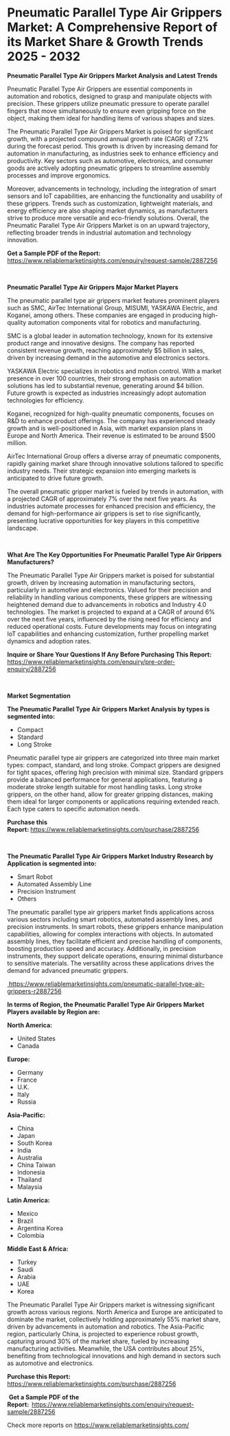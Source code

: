 <p><h1>Pneumatic Parallel Type Air Grippers Market: A Comprehensive Report of its Market Share & Growth Trends 2025 - 2032</h1></p><p><strong>Pneumatic Parallel Type Air Grippers Market Analysis and Latest Trends</strong></p>
<p><p>Pneumatic Parallel Type Air Grippers are essential components in automation and robotics, designed to grasp and manipulate objects with precision. These grippers utilize pneumatic pressure to operate parallel fingers that move simultaneously to ensure even gripping force on the object, making them ideal for handling items of various shapes and sizes. </p><p>The Pneumatic Parallel Type Air Grippers Market is poised for significant growth, with a projected compound annual growth rate (CAGR) of 7.2% during the forecast period. This growth is driven by increasing demand for automation in manufacturing, as industries seek to enhance efficiency and productivity. Key sectors such as automotive, electronics, and consumer goods are actively adopting pneumatic grippers to streamline assembly processes and improve ergonomics. </p><p>Moreover, advancements in technology, including the integration of smart sensors and IoT capabilities, are enhancing the functionality and usability of these grippers. Trends such as customization, lightweight materials, and energy efficiency are also shaping market dynamics, as manufacturers strive to produce more versatile and eco-friendly solutions. Overall, the Pneumatic Parallel Type Air Grippers Market is on an upward trajectory, reflecting broader trends in industrial automation and technology innovation.</p></p>
<p><strong>Get a Sample PDF of the Report:&nbsp;</strong> <a href="https://www.reliablemarketinsights.com/enquiry/request-sample/2887256?utm_campaign=3534&utm_medium=2&utm_source=Github&utm_content=ia&utm_term=14032025&utm_id=pneumatic-parallel-type-air-grippers">https://www.reliablemarketinsights.com/enquiry/request-sample/2887256</a></p>
<p>&nbsp;</p>
<p><strong>Pneumatic Parallel Type Air Grippers Major Market Players</strong></p>
<p><p>The pneumatic parallel type air grippers market features prominent players such as SMC, AirTec International Group, MISUMI, YASKAWA Electric, and Koganei, among others. These companies are engaged in producing high-quality automation components vital for robotics and manufacturing.</p><p>SMC is a global leader in automation technology, known for its extensive product range and innovative designs. The company has reported consistent revenue growth, reaching approximately $5 billion in sales, driven by increasing demand in the automotive and electronics sectors.</p><p>YASKAWA Electric specializes in robotics and motion control. With a market presence in over 100 countries, their strong emphasis on automation solutions has led to substantial revenue, generating around $4 billion. Future growth is expected as industries increasingly adopt automation technologies for efficiency.</p><p>Koganei, recognized for high-quality pneumatic components, focuses on R&D to enhance product offerings. The company has experienced steady growth and is well-positioned in Asia, with market expansion plans in Europe and North America. Their revenue is estimated to be around $500 million.</p><p>AirTec International Group offers a diverse array of pneumatic components, rapidly gaining market share through innovative solutions tailored to specific industry needs. Their strategic expansion into emerging markets is anticipated to drive future growth.</p><p>The overall pneumatic gripper market is fueled by trends in automation, with a projected CAGR of approximately 7% over the next five years. As industries automate processes for enhanced precision and efficiency, the demand for high-performance air grippers is set to rise significantly, presenting lucrative opportunities for key players in this competitive landscape.</p></p>
<p>&nbsp;</p>
<p><strong>What Are The Key Opportunities For Pneumatic Parallel Type Air Grippers Manufacturers?</strong></p>
<p><p>The Pneumatic Parallel Type Air Grippers market is poised for substantial growth, driven by increasing automation in manufacturing sectors, particularly in automotive and electronics. Valued for their precision and reliability in handling various components, these grippers are witnessing heightened demand due to advancements in robotics and Industry 4.0 technologies. The market is projected to expand at a CAGR of around 6% over the next five years, influenced by the rising need for efficiency and reduced operational costs. Future developments may focus on integrating IoT capabilities and enhancing customization, further propelling market dynamics and adoption rates.</p></p>
<p><strong>Inquire or Share Your Questions If Any Before Purchasing This Report:</strong> <a href="https://www.reliablemarketinsights.com/enquiry/pre-order-enquiry/2887256?utm_campaign=3534&utm_medium=2&utm_source=Github&utm_content=ia&utm_term=14032025&utm_id=pneumatic-parallel-type-air-grippers">https://www.reliablemarketinsights.com/enquiry/pre-order-enquiry/2887256</a></p>
<p>&nbsp;</p>
<p><strong>Market Segmentation</strong></p>
<p><strong>The Pneumatic Parallel Type Air Grippers Market Analysis by types is segmented into:</strong></p>
<p><ul><li>Compact</li><li>Standard</li><li>Long Stroke</li></ul></p>
<p><p>Pneumatic parallel type air grippers are categorized into three main market types: compact, standard, and long stroke. Compact grippers are designed for tight spaces, offering high precision with minimal size. Standard grippers provide a balanced performance for general applications, featuring a moderate stroke length suitable for most handling tasks. Long stroke grippers, on the other hand, allow for greater gripping distances, making them ideal for larger components or applications requiring extended reach. Each type caters to specific automation needs.</p></p>
<p><strong>Purchase this Report:&nbsp;</strong><a href="https://www.reliablemarketinsights.com/purchase/2887256?utm_campaign=3534&utm_medium=2&utm_source=Github&utm_content=ia&utm_term=14032025&utm_id=pneumatic-parallel-type-air-grippers">https://www.reliablemarketinsights.com/purchase/2887256</a></p>
<p>&nbsp;</p>
<p><strong>The Pneumatic Parallel Type Air Grippers Market Industry Research by Application is segmented into:</strong></p>
<p><ul><li>Smart Robot</li><li>Automated Assembly Line</li><li>Precision Instrument</li><li>Others</li></ul></p>
<p><p>The pneumatic parallel type air grippers market finds applications across various sectors including smart robotics, automated assembly lines, and precision instruments. In smart robots, these grippers enhance manipulation capabilities, allowing for complex interactions with objects. In automated assembly lines, they facilitate efficient and precise handling of components, boosting production speed and accuracy. Additionally, in precision instruments, they support delicate operations, ensuring minimal disturbance to sensitive materials. The versatility across these applications drives the demand for advanced pneumatic grippers.</p></p>
<p><a href="https://www.reliablemarketinsights.com/pneumatic-parallel-type-air-grippers-r2887256?utm_campaign=3534&utm_medium=2&utm_source=Github&utm_content=ia&utm_term=14032025&utm_id=pneumatic-parallel-type-air-grippers">&nbsp;https://www.reliablemarketinsights.com/pneumatic-parallel-type-air-grippers-r2887256</a></p>
<p><strong>In terms of Region, the Pneumatic Parallel Type Air Grippers Market Players available by Region are:</strong></p>
<p>
    <p> <strong> North America: </strong>
        <ul>
            <li>United States</li>
            <li>Canada</li>
        </ul>
        </p> 
    <p> <strong> Europe: </strong>
        <ul>
            <li>Germany</li>
            <li>France</li>
            <li>U.K.</li>
            <li>Italy</li>
            <li>Russia</li>
        </ul>
        </p> 
    <p> <strong> Asia-Pacific: </strong>
        <ul>
            <li>China</li>
            <li>Japan</li>
            <li>South Korea</li>
            <li>India</li>
            <li>Australia</li>
            <li>China Taiwan</li>
            <li>Indonesia</li>
            <li>Thailand</li>
            <li>Malaysia</li>
        </ul>
        </p> 
    <p> <strong> Latin America: </strong>
        <ul>
            <li>Mexico</li>
            <li>Brazil</li>
            <li>Argentina Korea</li>
            <li>Colombia</li>
        </ul>
        </p> 
    <p> <strong> Middle East & Africa: </strong>
        <ul>
            <li>Turkey</li>
            <li>Saudi</li>
            <li>Arabia</li>
            <li>UAE</li>
            <li>Korea</li>
        </ul>
    </p>
    </p>
<p><p>The Pneumatic Parallel Type Air Grippers market is witnessing significant growth across various regions. North America and Europe are anticipated to dominate the market, collectively holding approximately 55% market share, driven by advancements in automation and robotics. The Asia-Pacific region, particularly China, is projected to experience robust growth, capturing around 30% of the market share, fueled by increasing manufacturing activities. Meanwhile, the USA contributes about 25%, benefiting from technological innovations and high demand in sectors such as automotive and electronics.</p></p>
<p><strong>Purchase this Report: </strong><a href="https://www.reliablemarketinsights.com/purchase/2887256?utm_campaign=3534&utm_medium=2&utm_source=Github&utm_content=ia&utm_term=14032025&utm_id=pneumatic-parallel-type-air-grippers">https://www.reliablemarketinsights.com/purchase/2887256</a></p>
<p>&nbsp;<strong>Get a Sample PDF of the Report:&nbsp;&nbsp;</strong><a href="https://www.reliablemarketinsights.com/enquiry/request-sample/2887256?utm_campaign=3534&utm_medium=2&utm_source=Github&utm_content=ia&utm_term=14032025&utm_id=pneumatic-parallel-type-air-grippers">https://www.reliablemarketinsights.com/enquiry/request-sample/2887256</a></p>
<p><strong></strong></p>
<p>Check more reports on <a href="https://www.reliablemarketinsights.com/?utm_campaign=3534&utm_medium=2&utm_source=Github&utm_content=ia&utm_term=14032025&utm_id=pneumatic-parallel-type-air-grippers">https://www.reliablemarketinsights.com/</a></p>